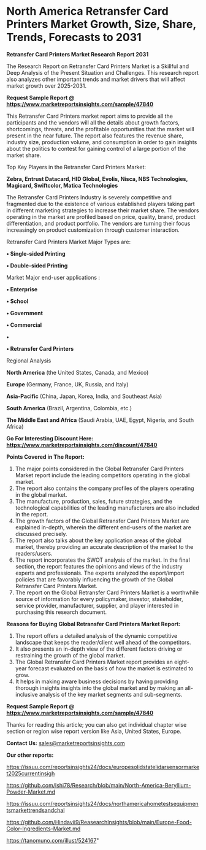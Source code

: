 # North America Retransfer Card Printers Market Growth, Size, Share, Trends, Forecasts to 2031

<strong>Retransfer Card Printers Market Research Report 2031</strong>

The Research Report on Retransfer Card Printers Market is a Skillful and Deep Analysis of the Present Situation and Challenges. This research report also analyzes other important trends and market drivers that will affect market growth over 2025-2031.

<strong>Request Sample Report @ <a href=https://www.marketreportsinsights.com/sample/47840>https://www.marketreportsinsights.com/sample/47840</a></strong>

This Retransfer Card Printers market report aims to provide all the participants and the vendors will all the details about growth factors, shortcomings, threats, and the profitable opportunities that the market will present in the near future. The report also features the revenue share, industry size, production volume, and consumption in order to gain insights about the politics to contest for gaining control of a large portion of the market share.

Top Key Players in the Retransfer Card Printers Market:

<strong>Zebra, Entrust Datacard, HID Global, Evolis, Nisca, NBS Technologies, Magicard, Swiftcolor, Matica Technologies</strong>

The Retransfer Card Printers Industry is severely competitive and fragmented due to the existence of various established players taking part in different marketing strategies to increase their market share. The vendors operating in the market are profiled based on price, quality, brand, product differentiation, and product portfolio. The vendors are turning their focus increasingly on product customization through customer interaction.

Retransfer Card Printers Market Major Types are:

<strong>•  Single-sided Printing

•  Double-sided Printing</strong>

Market Major end-user applications :

<strong>•  Enterprise

•  School

•  Government

•  Commercial

•  

•  Retransfer Card Printers</strong>

Regional Analysis

</u><strong><b>North America</b></strong> (the United States, Canada, and Mexico)

<strong><b>Europe </b></strong>(Germany, France, UK, Russia, and Italy)

<strong><b>Asia-Pacific</b></strong> (China, Japan, Korea, India, and Southeast Asia)

<strong><b>South America</b></strong> (Brazil, Argentina, Colombia, etc.)

<strong><b>The Middle East and Africa</b></strong> (Saudi Arabia, UAE, Egypt, Nigeria, and South Africa)

<strong>Go For Interesting Discount Here: <a href=https://www.marketreportsinsights.com/discount/47840>https://www.marketreportsinsights.com/discount/47840</a></strong>

<strong>Points Covered in The Report:</strong>
<ol>
  <li>The major points considered in the Global Retransfer Card Printers Market report include the leading competitors operating in the global market.</li>
  <li>The report also contains the company profiles of the players operating in the global market.</li>
  <li>The manufacture, production, sales, future strategies, and the technological capabilities of the leading manufacturers are also included in the report.</li>
  <li>The growth factors of the Global Retransfer Card Printers Market are explained in-depth, wherein the different end-users of the market are discussed precisely.</li>
  <li>The report also talks about the key application areas of the global market, thereby providing an accurate description of the market to the readers/users.</li>
  <li>The report incorporates the SWOT analysis of the market. In the final section, the report features the opinions and views of the industry experts and professionals. The experts analyzed the export/import policies that are favorably influencing the growth of the Global Retransfer Card Printers Market.</li>
  <li>The report on the Global Retransfer Card Printers Market is a worthwhile source of information for every policymaker, investor, stakeholder, service provider, manufacturer, supplier, and player interested in purchasing this research document.</li>
</ol>
<strong>Reasons for Buying Global Retransfer Card Printers Market Report:</strong>

<ol>
  <li>The report offers a detailed analysis of the dynamic competitive landscape that keeps the reader/client well ahead of the competitors.</li>
  <li>It also presents an in-depth view of the different factors driving or restraining the growth of the global market.</li>
  <li>The Global Retransfer Card Printers Market report provides an eight-year forecast evaluated on the basis of how the market is estimated to grow.</li>
  <li>It helps in making aware business decisions by having providing thorough insights insights into the global market and by making an all-inclusive analysis of the key market segments and sub-segments.</li>
</ol>
<strong>Request Sample Report @ <a href=https://www.marketreportsinsights.com/sample/47840>https://www.marketreportsinsights.com/sample/47840</a></strong>


Thanks for reading this article; you can also get individual chapter wise section or region wise report version like Asia, United States, Europe.

<strong>Contact Us:</strong>
sales@marketreportsinsights.com

<strong>Our other reports:</strong>

<a href=https://issuu.com/reportsinsights24/docs/europesolidstatelidarsensormarket2025currentinsigh>https://issuu.com/reportsinsights24/docs/europesolidstatelidarsensormarket2025currentinsigh</a>

<a href=https://github.com/Ishi78/Research/blob/main/North-America-Beryllium-Powder-Market.md>https://github.com/Ishi78/Research/blob/main/North-America-Beryllium-Powder-Market.md</a>

<a href=https://issuu.com/reportsinsights24/docs/northamericahometestsequipmentsmarkettrendsandchal>https://issuu.com/reportsinsights24/docs/northamericahometestsequipmentsmarkettrendsandchal</a>

<a href=https://github.com/Hindavii9/ReasearchInsights/blob/main/Europe-Food-Color-Ingredients-Market.md>https://github.com/Hindavii9/ReasearchInsights/blob/main/Europe-Food-Color-Ingredients-Market.md</a>

<a href=https://tanomuno.com/illust/524167>https://tanomuno.com/illust/524167</a>"
